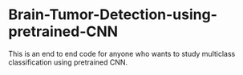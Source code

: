 # Brain-Tumor-Detection-using-pretrained-CNN
This is an end to end code for anyone who wants to study multiclass classification using pretrained CNN.
